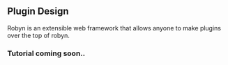 ## Plugin Design

Robyn is an extensible web framework that allows anyone to make plugins over the top of robyn.

### Tutorial coming soon..
